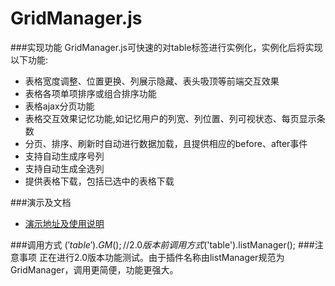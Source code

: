 # GridManager.js
###实现功能
GridManager.js可快速的对table标签进行实例化，实例化后将实现以下功能:

- 表格宽度调整、位置更换、列展示隐藏、表头吸顶等前端交互效果
- 表格各项单项排序或组合排序功能
- 表格ajax分页功能
- 表格交互效果记忆功能,如记忆用户的列宽、列位置、列可视状态、每页显示条数
- 分页、排序、刷新时自动进行数据加载，且提供相应的before、after事件
- 支持自动生成序号列
- 支持自动生成全选列
- 提供表格下载，包括已选中的表格下载



###演示及文档

- [演示地址及使用说明](http://www.lovejavascript.com/#!plugIn/listManager/index.html)

###调用方式
	$('table').GM();  //2.0版本前调用方式$('table').listManager();
###注意事项
   正在进行2.0版本功能测试。由于插件名称由listManager规范为GridManager，调用更简便，功能更强大。




